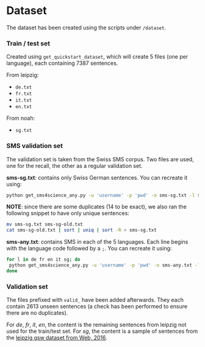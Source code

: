 # Dataset

The dataset has been created using the scripts under `/dataset`.

### Train / test set

Created using `get_quickstart_dataset`, which will create 5 files (one per language), each containing 7387 sentences.

From leipzig: 

* `de.txt`
* `fr.txt`
* `it.txt`
* `en.txt`

From noah: 

* `sg.txt`


### SMS validation set

The validation set is taken from the Swiss SMS corpus. Two files are used, one for the recall, the other as a regular validation set.

__sms-sg.txt__: contains only Swiss German sentences. You can recreate it using:

```bash
python get_sms4science_any.py -u 'username' -p 'pwd' -o sms-sg.txt -l sg -n 200
```

__NOTE__: since there are some duplicates (14 to be exact), we also ran the following snippet to have only unique sentences:
```bash
mv sms-sg.txt sms-sg-old.txt
cat sms-sg-old.txt | sort | uniq | sort -R > sms-sg.txt
```

__sms-any.txt__: contains SMS in each of the 5 languages. Each line begins with the language code followed by a `;`. You can recreate it using:

```bash
for l in de fr en it sg; do
 python get_sms4science_any.py -u 'username' -p 'pwd' -o sms-any.txt -l $l -y -n 200
done
```

### Validation set

The files prefixed with `valid_` have been added afterwards. They each contain 2613 unseen sentences (a check has been performed to ensure there are no duplicates).

For _de_, _fr_, _it_, _en_, the content is the remaining sentences from leipzig not used for the train/test set. For _sg_, the content is a sample of sentences from the [leipzig gsw dataset from Web, 2016](http://pcai056.informatik.uni-leipzig.de/downloads/corpora/gsw-ch_web_2016_100K.tar.gz).